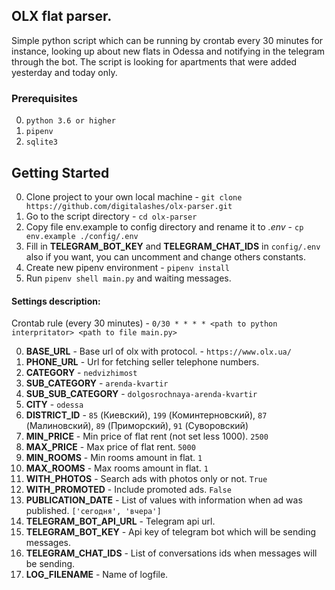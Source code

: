 ## OLX flat parser.
Simple python script which can be running by crontab every 30 minutes for instance, 
looking up about new flats in Odessa and notifying in the telegram through the bot.
The script is looking for apartments that were added yesterday and today only.

### Prerequisites
0. `python 3.6 or higher`
0. `pipenv`
0. `sqlite3`

## Getting Started
0. Clone project to your own local machine - `git clone https://github.com/digitalashes/olx-parser.git`
0. Go to the script directory - `cd olx-parser`
0. Copy file env.example to config directory and rename it to *.env* - `cp env.example ./config/.env`
0. Fill in **TELEGRAM_BOT_KEY** and **TELEGRAM_CHAT_IDS** in `config/.env` also if you want, you can uncomment and change others constants.
0. Create new pipenv environment - `pipenv install`
0. Run `pipenv shell main.py` and waiting messages.

#### Settings description:

Crontab rule (every 30 minutes) - `0/30 * * * * <path to python interpritator> <path to file main.py>`

0. **BASE_URL** - Base url of olx with protocol. - `https://www.olx.ua/` 
0. **PHONE_URL** - Url for fetching seller telephone numbers. 
0. **CATEGORY** - `nedvizhimost` 
0. **SUB_CATEGORY** - `arenda-kvartir`
0. **SUB_SUB_CATEGORY** - `dolgosrochnaya-arenda-kvartir`
0. **CITY** - `odessa`
0. **DISTRICT_ID** - `85` (Киевский), `199` (Коминтерновский), `87` (Малиновский), `89` (Приморский), `91` (Суворовский)
0. **MIN_PRICE** - Min price of flat rent (not set less 1000). `2500`
0. **MAX_PRICE** - Max price of flat rent. `5000`
0. **MIN_ROOMS** - Min rooms amount in flat. `1`
0. **MAX_ROOMS** - Max rooms amount in flat. `1`
0. **WITH_PHOTOS** - Search ads with photos only or not. `True`
0. **WITH_PROMOTED** - Include promoted ads. `False`
0. **PUBLICATION_DATE** - List of values with information when ad was published. `['сегодня', 'вчера']`
0. **TELEGRAM_BOT_API_URL** - Telegram api url.
0. **TELEGRAM_BOT_KEY** - Api key of telegram bot which will be sending messages.
0. **TELEGRAM_CHAT_IDS** - List of conversations ids when messages will be sending.
0. **LOG_FILENAME** - Name of logfile.
